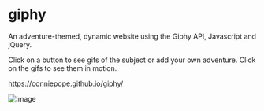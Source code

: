 # giphy
An adventure-themed, dynamic website using the Giphy API, Javascript and jQuery.

Click on a button to see gifs of the subject or add your own adventure. Click on the gifs to see them in motion.

https://conniepope.github.io/giphy/

![image](https://user-images.githubusercontent.com/47279070/59930022-fa85be00-940f-11e9-8d41-12921716dc3e.png)
